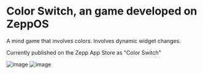 # Color Switch, an game developed on ZeppOS
A mind game that involves colors. Involves dynamic widget changes.

Currently published on the Zepp App Store as "Color Switch"

![image](https://user-images.githubusercontent.com/65209258/180358715-debde06c-3826-49c7-8e8e-22c789cb135e.png)
![image](https://user-images.githubusercontent.com/65209258/180358734-3c30f9e8-6230-4057-bc51-ad7e2e704f4a.png)
